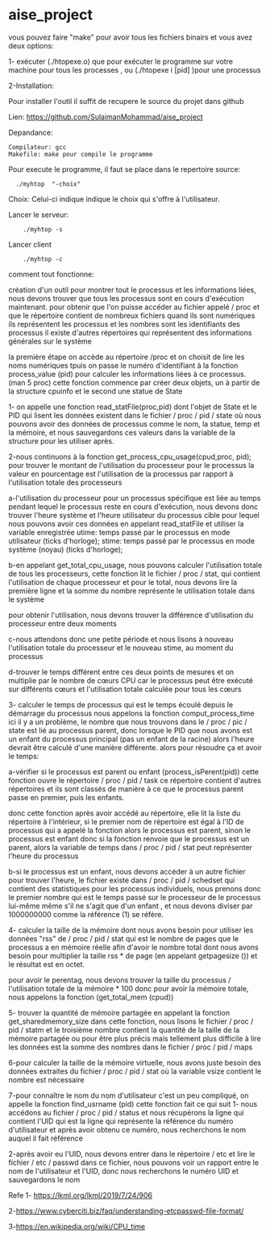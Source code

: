 # aise_project


vous pouvez faire "make" pour avoir tous les fichiers binairs et vous avez deux options: 

1- exécuter (./htopexe.o) que pour exécuter le programme sur votre machine pour tous les processes , ou (./htopexe i [pid] )pour une processus

2-Installation:

  Pour installer l'outil il suffit de recupere le source du projet dans github
  
  Lien: https://github.com/SulaimanMohammad/aise_project
  
  Depandance:
  
    Compilateur: gcc
    Makefile: make pour compile le programme
    
   Pour execute le programme, il faut se place dans le repertoire source:
   
      ./myhtop  "-choix"
      
   Choix: Celui-ci indique indique le choix qui s'offre à l'utilisateur.
    
   Lancer le serveur:
      
        ./myhtop -s
        
   Lancer client
   
        ./myhtop -c


comment tout fonctionne:

création d'un outil pour montrer tout le processus et les informations liées, nous devons trouver que tous les processus sont en cours d'exécution maintenant.
pour obtenir que l'on puisse accéder au fichier appelé / proc et que le répertoire contient de nombreux fichiers quand ils sont numériques ils représentent les processus et les nombres sont les identifiants des processus
il existe d'autres répertoires qui représentent des informations générales sur le système

la première étape on accède au répertoire /proc et on choisit de lire les noms numériques tpuis on passe le numéro d'identifiant à la fonction process_value (pid) pour calculer les informations liées à ce processus. (man 5 proc)
cette fonction commence par créer deux objets, un à partir de la structure cpuinfo et le second une statue de State 

1- on appelle une fonction read_statFile(proc,pid) dont l'objet de State et le PID 
qui lisent les données existent dans le fichier / proc / pid / state où nous pouvons avoir des données de processus comme le nom, la statue, temp et la mémoire, et nous sauvegardons ces valeurs dans la variable de la structure pour les utiliser après.

2-nous continuons à la fonction  get_process_cpu_usage(cpud,proc, pid);
pour trouver le montant de l'utilisation du processeur pour le processus
la valeur en pourcentage est l'utilisation de la processus par rapport à l'utilisation totale des processeurs
  
   a-l'utilisation du processeur pour un processus spécifique est liée au temps pendant lequel le processus reste en cours d'exécution, nous devons donc trouver l'heure système et l'heure utilisateur du processus cible pour lequel nous pouvons avoir ces données en appelant read_statFile et utiliser la variable enregistrée
utime: temps passé par le processus en mode utilisateur (ticks d'horloge);
stime: temps passé par le processus en mode système (noyau) (ticks d'horloge);

   b-en appelant get_total_cpu_usage, nous pouvons calculer l'utilisation totale de tous les processeurs, cette fonction lit le fichier / proc / stat, qui contient l'utilisation de chaque processeur et pour le total, nous devons lire la première ligne et la somme du nombre représente le utilisation totale dans le système

pour obtenir l'utilisation, nous devons trouver la différence d'utilisation du processeur entre deux moments

   c-nous attendons donc une petite période et nous lisons à nouveau l'utilisation totale du processeur et le nouveau stime, au moment du processus

   d-trouver le temps différent entre ces deux points de mesures et on multiplie par le nombre de cœurs CPU car le processus peut être exécuté sur différents cœurs et l'utilisation totale calculée pour tous les cœurs



3- calculer le temps de processus qui est le temps écoulé depuis le démarrage du processus
nous appelons la fonction comput_process_time
ici il y a un problème, le nombre que nous trouvons dans le / proc / pic / state est lié au processus parent, donc lorsque le PID que nous avons est un enfant du processus principal (pas un enfant de la racine) alors l'heure devrait être calculé d'une manière différente. 
alors pour résoudre ça et avoir le temps:

 a-vérifier si le processus est parent ou enfant (process_isPerent(pid))
 cette fonction ouvre le répertoire / proc / pid / task
ce répertoire contient d'autres répertoires et ils sont classés de manière à ce que le processus parent passe en premier, puis les enfants.

donc cette fonction après avoir accédé au répertoire, elle lit la liste du répertoire à l'intérieur, si le premier nom de répertoire est égal à l'ID de processus qui a appelé la fonction alors le processus est parent, sinon le processus est enfant
donc si la fonction renvoie que le processus est un parent, alors la variable de temps dans / proc / pid / stat peut représenter l'heure du processus

  b-si le processus est un enfant, nous devons accéder à un autre fichier pour trouver l'heure, le fichier existe dans / proc / pid / schedset qui contient des statistiques pour les processus individuels, nous prenons donc le premier nombre qui est le temps passé sur le processeur de le processus lui-même même s'il ne s'agit que d'un enfant , et nous devons diviser par 1000000000 comme la référence (1) se réfère.


4- calculer la taille de la mémoire dont nous avons besoin pour utiliser les données "rss" de / proc / pid / stat qui est le nombre de pages que le processus a en mémoire réelle afin d'avoir le nombre total dont nous avons besoin pour multiplier la taille rss * de page (en appelant getpagesize ()) et le résultat est en octet.

pour avoir le perentag, nous devons trouver la taille du processus / l'utilisation totale de la mémoire * 100
donc pour avoir la mémoire totale, nous appelons la fonction (get_total_mem (cpud)) 

5- trouver la quantité de mémoire partagée en appelant la fonction
get_sharedmemory_size dans cette fonction, nous lisons le fichier / proc / pid / statm et le troisième nombre contient la quantité de la taille de la mémoire partagée ou pour être plus précis mais tellement plus difficile à lire les données est la somme des nombres dans le fichier / proc / pid / maps


6-pour calculer la taille de la mémoire virtuelle, nous avons juste besoin des données extraites du fichier / proc / pid / stat où la variable vsize contient le nombre est nécessaire


7-pour connaître le nom du nom d'utilisateur c'est un peu compliqué, on appelle la fonction find_usrname (pid)
cette fonction fait ce qui suit
 1- nous accédons au fichier / proc / pid / status et nous récupérons la ligne qui contient l'UID qui est la ligne qui représente la référence du numéro d'utilisateur et après avoir obtenu ce numéro, nous recherchons le nom auquel il fait référence
 
 2-après avoir eu l'UID, nous devons entrer dans le répertoire / etc et lire le fichier / etc / passwd dans ce fichier, nous pouvons voir un rapport entre le nom de l'utilisateur et l'UID, donc nous recherchons le numéro UID et sauvegardons le nom



Refe
1- https://lkml.org/lkml/2019/7/24/906

2-https://www.cyberciti.biz/faq/understanding-etcpasswd-file-format/

3-https://en.wikipedia.org/wiki/CPU_time
